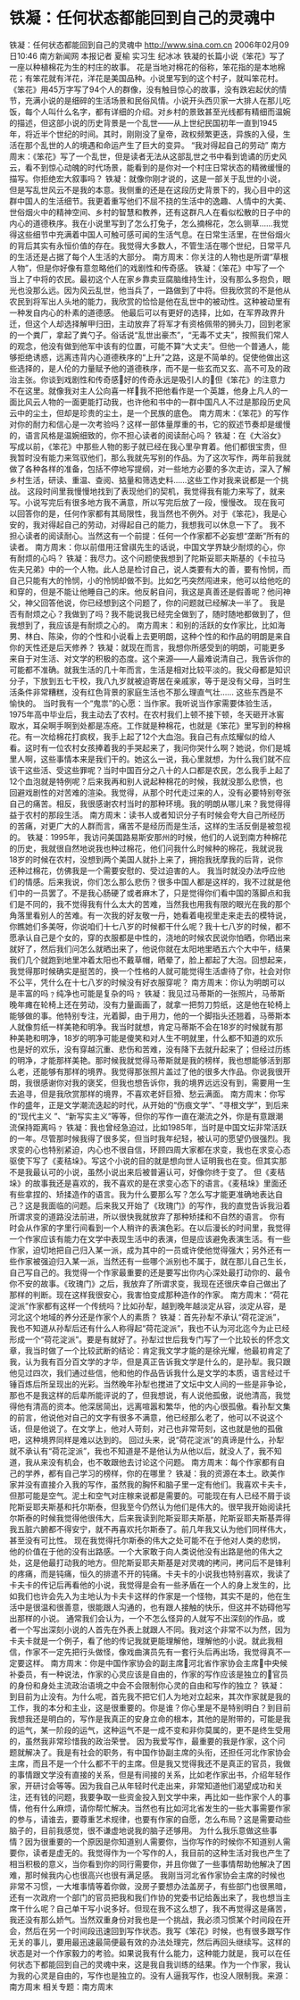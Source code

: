 # 铁凝：任何状态都能回到自己的灵魂中

铁凝：任何状态都能回到自己的灵魂中
http://www.sina.com.cn 2006年02月09日10:46 南方新闻网
本报记者 夏榆 实习生 纪冰冰
铁凝的长篇小说《笨花》写了一座以种植棉花为生的村庄的故事。
花是当地对棉花的俗称，笨花指的是本地棉花；有笨花就有洋花，洋花是美国品种。小说里写到的这个村子，就叫笨花村。
《笨花》用45万字写了94个人的群像，没有触目惊心的故事，没有跌宕起伏的情节，充满小说的是细碎的生活场景和民俗风情。小说开头西贝家一大排人在那儿吃饭，每个人叫什么名字，都有详细的介绍。对乡村的景致甚至光线都有精细而温婉的描述，但这部小说的历史背景是一个乱世——从上世纪民国初年一直到1945年，将近半个世纪的时间。其时，刚刚没了皇帝，政权频繁更迭，异族的入侵，生活在那个乱世的人的境遇和命运产生了巨大的变异。
“我对得起自己的劳动”
南方周末：《笨花》写了一个乱世，但是读者无法从这部乱世之书中看到诡谲的历史风云，看不到惊心动魄的时代场景，能看到的是你对一个村庄日常状态的精微缓慢的描写。你拒绝宏大叙事吗？
铁凝：就像你刚才说的，这是一部关于乱世的小说，但是写乱世风云不是我的本意。我侧重的还是在这段历史背景下的，我心目中的这群中国人的生活细节。我更着重写他们不屈不挠的生活中的逸趣、人情中的大美、世俗烟火中的精神空间、乡村的智慧和教养，还有这群凡人在看似松散的日子中的内心的道德秩序。我在小说里写到了怎么打兔子，怎么摘棉花，怎么铡草……我觉得这些细节中充满着中国人可触可感可闻的生活气息。在日常生活里，在世俗烟火的背后其实有永恒价值的存在。我觉得大多数人，不管生活在哪个世纪，日常平凡的生活还是占据了每个人生活的大部分。
南方周末：你关注的人物也是所谓“草根人物”，但是你好像有意忽略他们的戏剧性和传奇感。
铁凝：《笨花》中写了一个当上了中将的农民。最初这个人在家乡靠卖豆腐脑维持生计，没有那么多抱负，眼光也没那么远。因为风云乱世，他当兵了，一路做到了中将。但我欣赏的不是他从农民到将军出人头地的能力，我欣赏的恰恰是他在乱世中的被动性。这种被动里有一种发自内心的朴素的道德感。
他最后可以有更好的选择，比如，在军界政界升迁，但这个人却选择解甲归田，主动放弃了将军才有资格佩带的狮头刀，回到老家的一个粪厂，拿起了粪勺子。俗话说“乱世出豪杰”，“无毒不丈夫”，按照我们常人的观念，他没有做到他军中该有的位置，可能不算“大丈夫”。但他一个普通人，能够拒绝诱惑，远离违背内心道德秩序的“上升”之路，这是不简单的。促使他做出这些选择的，是人伦的力量赋予他的道德秩序，而不是一些玄而又玄、高不可及的政治主张。你谈到戏剧性和传奇感好的传奇永远是吸引人的但《笨花》的注意力不在这里。就像我对主人公向喜一样我不把他看作是一个英雄，他身上凡人的一面比风云人物的一面更能打动我，也许他和书中的一群中国凡人不过是那段历史风云中的尘土，但却是珍贵的尘土，是一个民族的底色。
南方周末：《笨花》的写作对你的耐力和信心是一次考验吗？这样一部体量厚重的书，它的叙述节奏却是缓慢的，语言风格是温婉细致的，你不担心读者的阅读耐心吗？
铁凝：在《大浴女》写成以前，《笨花》中那些人物的影子就已经在我心里孕育着。他们都很宝贵，但我暂时没有能力来驾驭他们，那么我就先写别的作品。为了这次写作，两年前我就做了各种各样的准备，包括不停地写提纲，对一些地方必要的多次走访，深入了解乡村生活，研读、重温、查阅、掂量和筛选史料……这些工作对我来说都是一个挑战。
这段时间里我慢慢地找到了表现他们的契机，我觉得我有能力来写了，就来写。小说写完后有很多地方我不满意，所以写完后放了一段，慢慢改。
现在我可以回答你的是，任何作家都有其局限性，我当然也不例外。对于《笨花》，我是心安的，我对得起自己的劳动，对得起自己的能力，我想我可以休息一下了。
我不担心读者的阅读耐心。当然这有一个前提：任何一个作家都不必妄想“垄断”所有的读者。
南方周末：你以前借用汪曾祺先生的话说，中国文学界缺少耐烦的心，你有耐烦的心吗？
铁凝：我尽力。这个问题使我想到了陀斯妥耶夫斯基的《卡拉马佐夫兄弟》中的一个人物。此人总是检讨自己，说人类要有大的善，要有怜悯，而自己只能有大的怜悯，小的怜悯却做不到。比如乞丐突然闯进来，他可以给他吃的和穿的，但是不能让他睡自己的床。他反躬自问，我这是真善还是假善呢？他问神父，神父回答他说，你已经想到这个问题了，你的问题就已经解决一半了。
我是否有耐烦之心？我做到了吗？我不能说我已经完全做到了，随时随地都做到了，但我想到了，我应该是有耐烦之心的。
南方周末：和别的活跃的女作家比，比如海男、林白、陈染，你的个性和小说看上去更明朗，这种个性的和作品的明朗是来自你的天性还是后天修养？
铁凝：就现在而言，我想你所感受到的明朗，可能更多来自于对生活、对文学的积极的态度。这个来源——人最难说清自己，我告诉你的可能都不准确。就我生活的几十年而言，生活是相对比较平淡的。我父母都是知识分子，下放到五七干校，我八九岁就被迫寄居在亲戚家，等于是没有父母，当时生活条件非常糟糕，没有红色背景的家庭生活也不那么理直气壮…… 这些东西是不愉快的。
当时我有一个“鬼祟”的心愿：当作家。我听说当作家需要体验生活，1975年高中毕业后，我主动去了农村。在农村我们上顿不接下顿，冬天砸开冰窖取水，耳朵啊手啊到处都是冻疮。工作就是种棉花，也就是《笨花》里写到的种棉花。有一次给棉花打疯杈，我手上起了12个大血泡。我自己有点炫耀似的给人看。这时有一位农村女孩捧着我的手哭起来了，我问你哭什么啊？她说，你们是城里人啊，这些事情本来是我们干的。她这么一说，我心里就想，为什么我们就不应该干这些活、受这些罪呢？当时中国百分之八十的人口都是农民，怎么我手上起了12个血泡就是特例呢？后来我再和别人说起种棉花的时候，我就没那么悲愤，也回避戏剧性的对苦难的渲染。我觉得，从那个时代走过来的人，没有必要特别夸张自己的痛苦。相反，我很感谢农村当时的那种环境。我的明朗从哪儿来？我觉得得益于农村的那段生活。
南方周末：读书人或者知识分子有时候会夸大自己所经历的苦痛，对更广大的人群而言，痛苦不是经历而是生活，这样的生活反倒是被忽视的。
铁凝：1995年，我访问美国路易斯安那州的时候，他们的人说到南方种棉花的历史，我就很自然地说我也种过棉花，他们问我什么时候种的棉花，我就说我18岁的时候在农村，没想到两个美国人就扑上来了，拥抱我抚摩我的后背，说你还种过棉花，仿佛我是一个需要安慰的、受过迫害的人。
我当时就没办法呼应他们的情感。后来我说，你们怎么那么悲伤？很多中国人都是这样的，我不过就是他们中的一员罢了。不是我心肠硬了或者麻木了，只是觉得你们看中国的落脚点和我们是不同的，我不觉得我有什么太大的苦难，当然我也用我有限的眼光在我的那个角落里看别人的苦难。有一次我的好友敬一丹，她看着电视里走来走去的模特说，你瞧她们多美呀，你说咱们十七八岁的时候都干什么呢？我十七八岁的时候，都不愿承认自己是个女的，穿的衣服都是中性的，浇地的时候农民说你怕晒，你晒出来就好了，然后我们问怎么就晒出来了，他说你就在太阳地里晒五六个大中午，结果我们几个就跑到地里冲着太阳也不戴草帽，晒晕了，脸上都起了大泡。回想起来，我觉得那时候确实是挺苦的，换一个性格的人就可能觉得生活虐待了你，社会对你不公平，凭什么在十七八岁的时候没有好衣服穿呢？
南方周末：你认为明朗可以是丰富的吗﹖纯净也可能是复杂的吗﹖
铁凝：我见过马蒂斯的一张照片，马蒂斯晚年瘫在轮椅上还在劳动，没有力量画画了，就拿一把剪刀剪纸，这是他在轮椅上能够做的事。他特别专注，光着脚，由于用力，他的一个脚指头还翘着，马蒂斯本人就像剪纸一样美艳和明净。我当时就想，肯定马蒂斯不会在18岁的时候就有那种美艳和明净，18岁的明净可能是傻笑和对人生不明就里，什么都不知道的欢乐也是好的欢乐，没有穿越沉重、悲伤和苦难，没有降下去就升起来了；但经过历练的明净，才能那样美艳。那时候我就觉得马蒂斯就是我的榜样，我也想能够活到那么老，还能够有那样的境界。我觉得那张照片盖过了他的很多大作品。你说我很开朗，我很感谢你对我的褒奖，但我也想告诉你，我的境界远远没有到，需要用一生去追寻，但是我欣赏那样的境界，不喜欢老奸巨猾、愁云满面。
南方周末：你写作的盛年，正是文学潮流迭起的时代，从开始的“伤痕文学”、“寻根文学”，到后来的“现代主义 ”、“新写实主义”等等，但你的写作一直在潮流之外，你是有意跟潮流保持距离吗﹖
铁凝：我也曾经急迫过，比如1985年，当时是中国文坛非常活跃的一年。尽管那时候我得了很多奖，但当时我年纪轻，被认可的愿望仍很强烈。我求变的心也特别紧迫，内心也不很自信，环顾四周大家都在求变，我也在求变心态驱使下写了《麦秸垛》。写这个小说的目的就是想向世人证明我也在变。但其实那不是我最认可的小说，虽然小说出来后被普遍认可，好像你终于变了。
但《麦秸垛》的故事我还是喜欢的，我不喜欢的是在求变心态下的语言。《麦秸垛》里面还有些拿捏的、矫揉造作的语言。我为什么要那么写？怎么写才能更准确地表达自己？这是我面临的问题。后来我又开始了《玫瑰门》的写作，我的直觉告诉我沿着所谓求变的道路没法前进，所以很快我就放弃了那种矫揉和不自然的语言。
你有时会从作家的字里行间看到一个人稍许的表演色彩。在以后漫长的时间里，我觉得一个作家应该有能力在文学中表现生活中的表演，但是应该避免表演生活。有一些作家，迫切地把自己归入某一派，成为其中的一员或许使他觉得强大；另外还有一些作家被强迫归入某一派，当然还有一些哪个派别也不属于，就在那儿自己生长，自己写自己的。我觉得一个作家最重要的还是要写出你内心深处最打动你的、最令你不安的故事。《玫瑰门》之后，我放弃了所谓求变，我现在还很庆幸自己做出了那样的判断。现在这样我很安心，我害怕变成那种造作的作家。
南方周末：“荷花淀派”作家都有这样一个传统吗？比如孙犁，越到晚年越淡定从容，淡定从容，是河北这个地域的养分还是作家个人的素质？
铁凝：首先孙犁不承认“荷花淀派”，我也不知道从孙犁后还有什么人称得起“荷花淀派”，我也不认为河北迄今为止已经形成一个“荷花淀派”。要是有就好了。孙犁过世后我专门写了一个比较长的怀念文章，我当时做了一个比较武断的结论：肯定我文学才能的是徐光耀，他最初肯定了我，认为我有百分百文学的才华，但是真正告诉我文学是什么的，是孙犁。我只跟他见过四次，我们通过些信，他和他的作品告诉我什么是文学的本质，语言经过千锤百炼后所呈现出的光彩。当然晚年孙犁也搅进了文坛中文人间的一些是非争论，那也不是我这样的后辈所能评说的了，但我想说，有人说他孤傲，说他清高，我觉得他有清高的资本。他深居简出，远离喧嚣和繁华，他的内心很孤傲。看孙犁文集的前言，他说他对自己的文字有很多不满意，他已经那么老了，他可以不说这个话，但是他说了。在文学上，他对人苛刻，对己也非常苛刻，这也就是他的孤傲吧，这种境界同样是难以达到的。
回过头来，说“荷花淀派”的真谛是什么，孙犁就不承认有“荷花淀派”，我也不知道是不是他认为从他以后，就没人了，我不知道，我从来没有机会，也不敢跟他去讨论这个问题。
南方周末：每个作家都有自己的学养，都有自己学习的榜样，你的在哪里？
铁凝：我的资源在本土。欧美作家并没有直接介入我的写作，虽然我的胸怀和脑子里一定有他们。我喜欢卡夫卡，但那可能是空气。泥土和空气对庄稼来说都是需要的。可能现在有人已经不屑于谈陀斯妥耶夫斯基和托尔斯泰，但我至今仍然认为他们是伟大的。很早我开始阅读托尔斯泰的时候我觉得他很伟大，后来我读到陀斯妥耶夫斯基，陀斯妥耶夫斯基弄得我五脏六腑都不得安宁，就不再喜欢托尔斯泰了。前几年我又认为他们同样伟大，甚至没有可比性。
现在我觉得托尔斯泰的伟大之处可能不在于他对人类的悲悯，他的价值在于他的没有出路感。一个大家敢于向人类说他没有出路是他的伟大之处，这是他最打动我的地方。但陀斯妥耶夫斯基是对灵魂的拷问，拷问后不是锋利的疼痛，而是钝痛，恒久的排遣不开的钝痛。卡夫卡的小说我也特别喜欢，我读了卡夫卡的传记后再看他的小说，我觉得是会有一些矛盾在一个人的身上发生的，比如我们也许会先入为主地认为卡夫卡这样的作家是一个怪物，其实不是的，他在生活中是很温和很善意，很能跟人沟通的，也有跟人接触的快乐，但这并不妨碍他写出那样的小说。
通常我们会认为，一个不怎么怪异的人就写不出深刻的作品，或者一个写出深刻小说的人首先在外表上就跟人不同。我对这个非常不以为然，因为卡夫卡就是一个例子，看了他的传记我就更能理解他，理解他的小说。就此我相信，作家不一定先把行头做怪，像戏曲演员先有一套行头后再出场，我觉得真不一定要这样。
南方周末：你是中国作家协会的副主席河北省作家协会主席中央候补委员，有一种说法，作家的心灵应该是自由的，作家的写作应该是独立的官员的身份和身处主流政治语境之中会不会限制你心灵的自由和写作的独立？
铁凝：到目前为止没有。为什么呢，首先我不把它们人为地对立起来，其次作家就是我的工作，我的本分和主业，这是很重要的。你是谁？你心里是不是特别明白？到目前我想我还是明白的，写作是我真正的安身立命的根本，其他的是附带的，可能是我的运气，某一阶段的运气，这种运气不是一成不变和非你莫属的，更不是终生受用的，虽然我非常珍惜我的政治荣誉。
因为我爱写作，最重要的我是作家，这个问题就解决了。我是有社会的职务，有中国作协副主席的头衔，还担任河北作家协会主席，而且不是一个什么都不干的主席。但是我又觉得我还不是真正的官员，我做的事情跟文学没有直接的关系，但是有间接的关系，比如老作家出书，介绍年轻作家，开研讨会等等。因为我自己从年轻时代走出来，非常知道他们渴望成功和关注，还有钱的问题，我要争取一些资金投入到文学中来，再比如一些作家个人的事情，他有什么麻烦，请你帮忙解决。当然也有比如河北省发生的一些大事需要作家的参与，请谁去，要尊重艺术规律，也要有作家的自愿，怎么布局？这是需要动些脑子的，目前我感觉，很不谦虚地说我的脑子还够用。
为什么我乐意做这些事情？因为很重要的一个原因是你知道别人需要你，当你写作的时候你不知道别人需要你，读者是虚无的。我觉得作为一个写作的人，我目前的这种生活对我也产生了相当积极的意义，当你看到你的同行需要你，并且你做了一些事情帮助他解决了困难，那时候我内心也很高兴也很有满足感。
我刚当河北省作家协会主席的时候也非常不习惯，一大堆事情等着你做，没房子要想办法盖房子，有些部门也很黑暗，还有一次政府一个部门的官员把我和我们作协的党委书记给轰出来了，我也想当主席干什么呢？自己单干写小说多好。但现在我不这么想了，我不再觉得这是痛苦，我还没有那么娇气。当然双重身份对我也是一个挑战，我必须习惯某个时间段在开会，然后在另一个时间段迅速回到写作状态。我写《笨花》时候，也有很多跟写作无关的事儿，要用最迅速最简便最有效的办法处理完，然后再回头继续写。这样的状态是对一个作家毅力的考验。如果说我有什么能力，这种能力就是，我可以在任何状态下都能回到自己的灵魂中来，这是我自我训练的结果。作为一个作家，我认为我的心灵是自由的，写作也是独立的。没有人逼我写作，也没人限制我。来源：南方周末
相关专题：南方周末 


